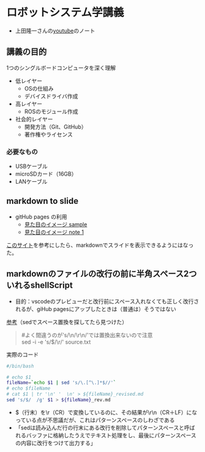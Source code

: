 # ロボットシステム学講義  
- 上田隆一さんの[youtube](https://www.youtube.com/watch?v=twM88vv21LM&list=PLbUh9y6MXvjdIB5A9uhrZVrhAaXc61Pzz&index=1)のノート  
  
## 講義の目的  
1つのシングルボードコンピュータを深く理解  
- 低レイヤー  
    - OSの仕組み  
    - デバイスドライバ作成  
- 高レイヤー  
    - ROSのモジュール作成  
- 社会的レイヤー  
    - 開発方法（Git、GitHub）  
    - 著作権やライセンス  
      
### 必要なもの  
- USBケーブル  
- microSDカード（16GB）  
- LANケーブル  
  

## markdown to slide  
- gitHub pages の利用  
    - [見た目のイメージ sample](https://kokoichi206.github.io/robot_system/first)  
    - [見た目のイメージ note 1](https://kokoichi206.github.io/robot_system/first/note)  

[このサイト](https://qiita.com/natsumo/items/717e40de2c43824624b6)を参考にしたら、markdownでスライドを表示できるようにはなった。  

## markdownのファイルの改行の前に半角スペース2ついれるshellScript  
- 目的：vscodeのプレビューだと改行前にスペース入れなくても正しく改行されるが、giHub pagesにアップしたときは（普通は）そうではない  

[参考](https://qiita.com/hirohiro77/items/7fe2f68781c41777e507)（sedでスペース置換を探してたら見つけた）  
> #よく間違うのが's/\n/\r\n/'では置換出来ないので注意  
sed -i -e 's/$/\r/' source.txt  

実際のコード  
```markdownSpace.sh  
#/bin/bash

# echo $1
fileName=`echo $1 | sed 's/\.[^\.]*$//'`
# echo $fileName
# cat $1 | tr '\n' '  \n' > ${fileName}_revised.md
sed 's/$/  /g' $1 > ${fileName}_rev.md
```  

- $（行末）を\r（CR）で変換しているのに、その結果が\r\n（CR＋LF）になっている点が不思議だが、これはパターンスペースのしわざである  
- 「sedは読み込んだ行の行末にある改行を削除してパターンスペースと呼ばれるバッファに格納したうえでテキスト処理をし、最後にパターンスペースの内容に改行をつけて出力する」  


